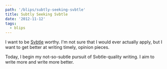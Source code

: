 ```yaml
---
path: '/blips/subtly-seeking-svbtle'
title: Subtly Seeking Svbtle
date: '2012-11-12'
tags:
  - blips
---
```


I want to be [Svbtle](http://svbtle.com) worthy. I'm not sure that I would ever actually apply, but I want to get better at writing timely, opinion pieces.

Today, I begin my not-so-subtle pursuit of Svbtle-quality writing. I aim to write more and write more better.